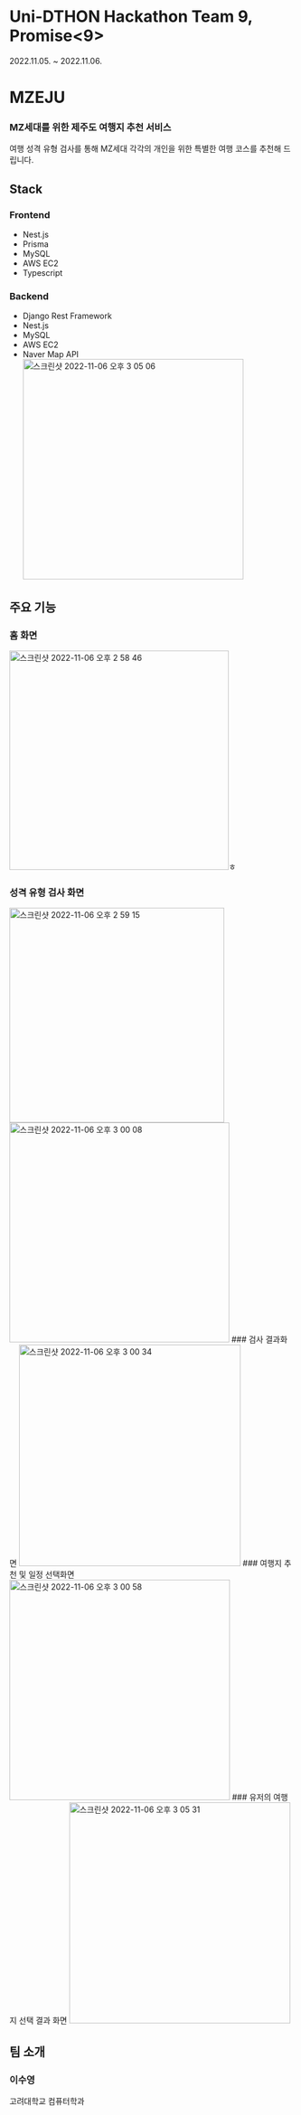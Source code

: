 # Uni-DTHON Hackathon Team 9, Promise<9>
2022.11.05. ~ 2022.11.06.

# MZEJU
### MZ세대를 위한 제주도 여행지 추천 서비스  
여행 성격 유형 검사를 통해 MZ세대 각각의 개인을 위한 특별한 여행 코스를 추천해 드립니다.


## Stack
### Frontend
- Nest.js
- Prisma
- MySQL
- AWS EC2
- Typescript

### Backend
- Django Rest Framework
- Nest.js
- MySQL
- AWS EC2
- Naver Map API<img width="390" alt="스크린샷 2022-11-06 오후 3 05 06" src="https://user-images.githubusercontent.com/30591542/200156789-a9382943-5c5b-480d-a214-7d48c567aed8.png">


## 주요 기능
### 홈 화면
<img width="388" alt="스크린샷 2022-11-06 오후 2 58 46" src="https://user-images.githubusercontent.com/30591542/200156598-cd901527-0db5-442d-85c6-0bda7a12d44e.png">ㅎ
### 성격 유형 검사 화면 
<img width="380" alt="스크린샷 2022-11-06 오후 2 59 15" src="https://user-images.githubusercontent.com/30591542/200156608-3ae0031b-0f4f-44e1-982d-e9abef66e4dc.png">
<img width="389" alt="스크린샷 2022-11-06 오후 3 00 08" src="https://user-images.githubusercontent.com/30591542/200156628-317eabb5-83b2-488d-aa2e-0eab4882f17c.png">
### 검사 결과화면
<img width="392" alt="스크린샷 2022-11-06 오후 3 00 34" src="https://user-images.githubusercontent.com/30591542/200156644-86611910-7634-4c44-b718-b99708ed3b75.png">
### 여행지 추천 및 일정 선택화면
<img width="390" alt="스크린샷 2022-11-06 오후 3 00 58" src="https://user-images.githubusercontent.com/30591542/200156658-66b44018-47e6-438e-b23b-5de299c2d1b8.png">
### 유저의 여행지 선택 결과 화면
<img width="391" alt="스크린샷 2022-11-06 오후 3 05 31" src="https://user-images.githubusercontent.com/30591542/200156799-8e97f1ab-1d63-4a55-a462-d077e81665a9.png">


## 팀 소개
### 이수영
고려대학교 컴퓨터학과

